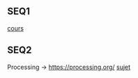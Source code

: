 
SEQ1
---
[cours](https://drive.google.com/drive/folders/1zLnH1cAupWR24yTdISh5oimyg9-Bvva9?usp=sharing)

SEQ2
---
Processing
-> https://processing.org/
[sujet](https://hackmd.io/@YSaVczpYQySlUnehD8yxvw/rk09Hox-s)
